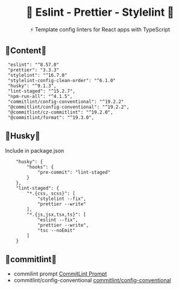  <h1 align="center">
🔧 Eslint - Prettier - Stylelint 🔦   </h1>

<p align="center">
  ⚡ Template config linters for React apps with TypeScript

</p>

## 👾Content👾

     "eslint": "^8.57.0"
     "prettier": "3.3.3"
     "stylelint": "^16.7.0"
     "stylelint-config-clean-order": "^6.1.0"
     "husky": "^9.1.3",
     "lint-staged": "^15.2.7",
     "npm-run-all": "^4.1.5",
     "commitlint/config-conventional": "^19.2.2"
     "@commitlint/config-conventional": "^19.2.2",
     "@commitlint/cz-commitlint": "^19.2.0",
     "@commitlint/format": "^19.3.0",

## 🍓Husky🍓

Include in package.json

```
	"husky": {
		"hooks": {
			"pre-commit": "lint-staged"
		}
	},
	"lint-staged": {
		"*.{css, scss}": [
			"stylelint --fix",
			"prettier --write"
		],
		"*.{js,jsx,tsx,ts}": [
			"eslint --fix",
			"prettier --write",
			"tsc --noEmit"
		]
	}
```

## 🍄commitlint🍄

- commilint prompt
  <a href="https://commitlint.js.org/reference/prompt.html#prompt"> CommitLint Prompt </a>
- commitlint/config-conventional
  <a href="https://github.com/conventional-changelog/commitlint/tree/master/@commitlint/config-conventional#commitlintconfig-conventional">commitlint/config-conventional<a/>

